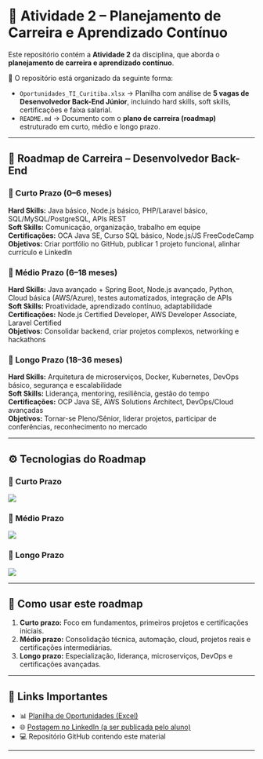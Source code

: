 # 🚀 Atividade 2 – Planejamento de Carreira e Aprendizado Contínuo  

Este repositório contém a **Atividade 2** da disciplina, que aborda o **planejamento de carreira e aprendizado contínuo**.  

📂 O repositório está organizado da seguinte forma:  
- `Oportunidades_TI_Curitiba.xlsx` → Planilha com análise de **5 vagas de Desenvolvedor Back-End Júnior**, incluindo hard skills, soft skills, certificações e faixa salarial.  
- `README.md` → Documento com o **plano de carreira (roadmap)** estruturado em curto, médio e longo prazo.  

---

## 🎯 Roadmap de Carreira – Desenvolvedor Back-End  

### 📌 Curto Prazo (0–6 meses)  
**Hard Skills:** Java básico, Node.js básico, PHP/Laravel básico, SQL/MySQL/PostgreSQL, APIs REST  
**Soft Skills:** Comunicação, organização, trabalho em equipe  
**Certificações:** OCA Java SE, Curso SQL básico, Node.js/JS FreeCodeCamp  
**Objetivos:** Criar portfólio no GitHub, publicar 1 projeto funcional, alinhar currículo e LinkedIn  

### 📌 Médio Prazo (6–18 meses)  
**Hard Skills:** Java avançado + Spring Boot, Node.js avançado, Python, Cloud básica (AWS/Azure), testes automatizados, integração de APIs  
**Soft Skills:** Proatividade, aprendizado contínuo, adaptabilidade  
**Certificações:** Node.js Certified Developer, AWS Developer Associate, Laravel Certified  
**Objetivos:** Consolidar backend, criar projetos complexos, networking e hackathons  

### 📌 Longo Prazo (18–36 meses)  
**Hard Skills:** Arquitetura de microserviços, Docker, Kubernetes, DevOps básico, segurança e escalabilidade  
**Soft Skills:** Liderança, mentoring, resiliência, gestão do tempo  
**Certificações:** OCP Java SE, AWS Solutions Architect, DevOps/Cloud avançadas  
**Objetivos:** Tornar-se Pleno/Sênior, liderar projetos, participar de conferências, reconhecimento no mercado  

---

## ⚙️ Tecnologias do Roadmap  

### 🔹 Curto Prazo  
<p align="left">
  <img src="https://skillicons.dev/icons?i=java,nodejs,php,laravel,mysql,postgresql,git,github" />
</p>

### 🔹 Médio Prazo  
<p align="left">
  <img src="https://skillicons.dev/icons?i=java,spring,nodejs,py,aws,azure" />
</p>

### 🔹 Longo Prazo  
<p align="left">
  <img src="https://skillicons.dev/icons?i=java,spring,docker,kubernetes,aws" />
</p>

---

## 📌 Como usar este roadmap  
1. **Curto prazo:** Foco em fundamentos, primeiros projetos e certificações iniciais.  
2. **Médio prazo:** Consolidação técnica, automação, cloud, projetos reais e certificações intermediárias.  
3. **Longo prazo:** Especialização, liderança, microserviços, DevOps e certificações avançadas.  

---

## 🔗 Links Importantes  
- 📊 [Planilha de Oportunidades (Excel)](./Oportunidades_TI_Curitiba.xlsx)  
- 🌐 [Postagem no LinkedIn (a ser publicada pelo aluno)](https://linkedin.com)  
- 💻 Repositório GitHub contendo este material  

---
